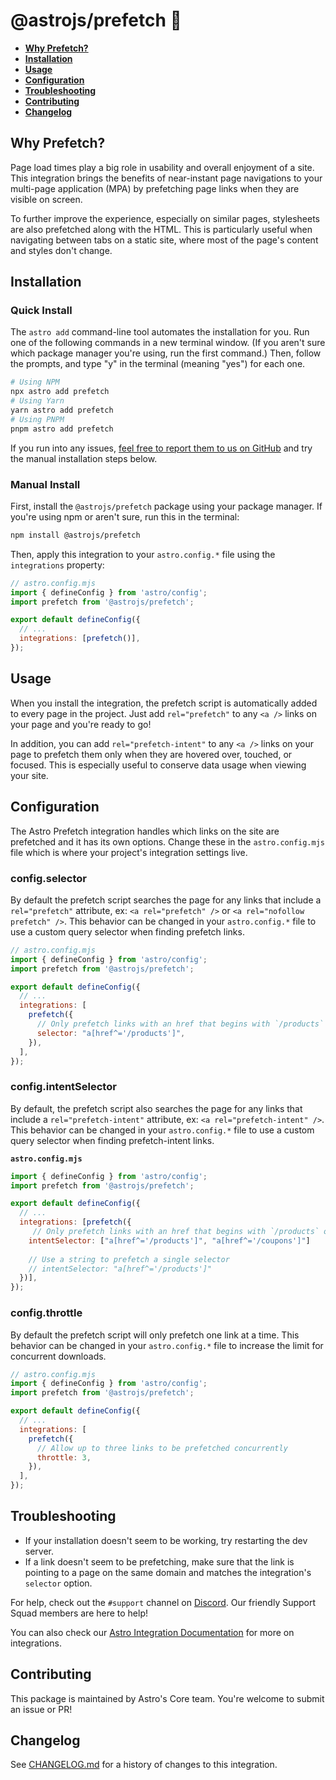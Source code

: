 # @astrojs/prefetch 🔗

- <strong>[Why Prefetch?](#why-prefetch)</strong>
- <strong>[Installation](#installation)</strong>
- <strong>[Usage](#usage)</strong>
- <strong>[Configuration](#configuration)</strong>
- <strong>[Troubleshooting](#troubleshooting)</strong>
- <strong>[Contributing](#contributing)</strong>
- <strong>[Changelog](#changelog)</strong>

## Why Prefetch?

Page load times play a big role in usability and overall enjoyment of a site. This integration brings the benefits of near-instant page navigations to your multi-page application (MPA) by prefetching page links when they are visible on screen.

To further improve the experience, especially on similar pages, stylesheets are also prefetched along with the HTML. This is particularly useful when navigating between tabs on a static site, where most of the page's content and styles don't change.

## Installation

### Quick Install

The `astro add` command-line tool automates the installation for you. Run one of the following commands in a new terminal window. (If you aren't sure which package manager you're using, run the first command.) Then, follow the prompts, and type "y" in the terminal (meaning "yes") for each one.

```sh
# Using NPM
npx astro add prefetch
# Using Yarn
yarn astro add prefetch
# Using PNPM
pnpm astro add prefetch
```

If you run into any issues, [feel free to report them to us on GitHub](https://github.com/withastro/astro/issues) and try the manual installation steps below.

### Manual Install

First, install the `@astrojs/prefetch` package using your package manager. If you're using npm or aren't sure, run this in the terminal:

```sh
npm install @astrojs/prefetch
```

Then, apply this integration to your `astro.config.*` file using the `integrations` property:

```js ins={3} "prefetch()"
// astro.config.mjs
import { defineConfig } from 'astro/config';
import prefetch from '@astrojs/prefetch';

export default defineConfig({
  // ...
  integrations: [prefetch()],
});
```

## Usage

When you install the integration, the prefetch script is automatically added to every page in the project. Just add `rel="prefetch"` to any `<a />` links on your page and you're ready to go!

In addition, you can add `rel="prefetch-intent"` to any `<a />` links on your page to prefetch them only when they are hovered over, touched, or focused. This is especially useful to conserve data usage when viewing your site.

## Configuration

The Astro Prefetch integration handles which links on the site are prefetched and it has its own options. Change these in the `astro.config.mjs` file which is where your project's integration settings live.

### config.selector

By default the prefetch script searches the page for any links that include a `rel="prefetch"` attribute, ex: `<a rel="prefetch" />` or `<a rel="nofollow prefetch" />`. This behavior can be changed in your `astro.config.*` file to use a custom query selector when finding prefetch links.

```js
// astro.config.mjs
import { defineConfig } from 'astro/config';
import prefetch from '@astrojs/prefetch';

export default defineConfig({
  // ...
  integrations: [
    prefetch({
      // Only prefetch links with an href that begins with `/products`
      selector: "a[href^='/products']",
    }),
  ],
});
```

### config.intentSelector

By default, the prefetch script also searches the page for any links that include a `rel="prefetch-intent"` attribute, ex: `<a rel="prefetch-intent" />`. This behavior can be changed in your `astro.config.*` file to use a custom query selector when finding prefetch-intent links.

__`astro.config.mjs`__

```js
import { defineConfig } from 'astro/config';
import prefetch from '@astrojs/prefetch';

export default defineConfig({
  // ...
  integrations: [prefetch({
     // Only prefetch links with an href that begins with `/products` or `/coupons`
    intentSelector: ["a[href^='/products']", "a[href^='/coupons']"]
    
    // Use a string to prefetch a single selector
    // intentSelector: "a[href^='/products']"
  })],
});
```

### config.throttle

By default the prefetch script will only prefetch one link at a time. This behavior can be changed in your `astro.config.*` file to increase the limit for concurrent downloads.

```js
// astro.config.mjs
import { defineConfig } from 'astro/config';
import prefetch from '@astrojs/prefetch';

export default defineConfig({
  // ...
  integrations: [
    prefetch({
      // Allow up to three links to be prefetched concurrently
      throttle: 3,
    }),
  ],
});
```

## Troubleshooting

- If your installation doesn't seem to be working, try restarting the dev server.
- If a link doesn't seem to be prefetching, make sure that the link is pointing to a page on the same domain and matches the integration's `selector` option.

For help, check out the `#support` channel on [Discord](https://astro.build/chat). Our friendly Support Squad members are here to help!

You can also check our [Astro Integration Documentation][astro-integration] for more on integrations.

## Contributing

This package is maintained by Astro's Core team. You're welcome to submit an issue or PR!

## Changelog

See [CHANGELOG.md](CHANGELOG.md) for a history of changes to this integration.

[astro-integration]: https://docs.astro.build/en/guides/integrations-guide/
